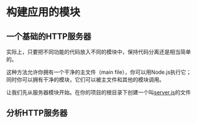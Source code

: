 # 构建应用的模块 #

## 一个基础的HTTP服务器 ##
实际上，只要把不同功能的代码放入不同的模块中，保持代码分离还是相当简单的。

这种方法允许你拥有一个干净的主文件（main file），你可以用Node.js执行它；同时你可以拥有干净的模块，它们可以被主文件和其他的模块调用。

让我们先从服务器模块开始。在你的项目的根目录下创建一个叫[server.js](server.js)的文件

## 分析HTTP服务器 ##

